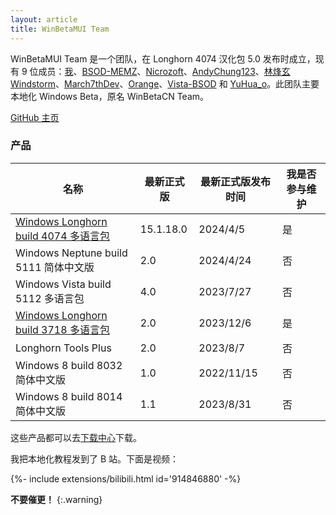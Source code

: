 ```yaml
---
layout: article
title: WinBetaMUI Team
---
```


WinBetaMUI Team 是一个团队，在 Longhorn 4074 汉化包 5.0 发布时成立，现有 9 位成员：[我](https://space.bilibili.com/410645610)、[BSOD-MEMZ](https://space.bilibili.com/1975308950)、[Nicrozoft](https://space.bilibili.com/3546641434937345)、[AndyChung123](https://space.bilibili.com/2119761603)、[林烽玄Windstorm](https://space.bilibili.com/1171551865)、[March7thDev](https://space.bilibili.com/515586861)、[Orange](https://space.bilibili.com/576114286)、[Vista-BSOD](https://space.bilibili.com/1061621085) 和 [YuHua_o](https://space.bilibili.com/1468597922)。此团队主要本地化 Windows Beta，原名 WinBetaCN Team。

[GitHub 主页](https://github.com/wbmui)

### 产品

| 名称                                                         | 最新正式版 | 最新正式版发布时间 | 我是否参与维护 |
| ------------------------------------------------------------ | ---------- | ------------------ | -------------- |
| [Windows Longhorn build 4074 多语言包](/2023/06/10/lh4074mui) | 15.1.18.0  | 2024/4/5           | 是             |
| Windows Neptune build 5111 简体中文版                        | 2.0        | 2024/4/24          | 否             |
| Windows Vista build 5112 多语言包                            | 4.0        | 2023/7/27          | 否             |
| [Windows Longhorn build 3718 多语言包](/2023/09/19/lh3718mui) | 2.0        | 2023/12/6          | 是             |
| Longhorn Tools Plus                                          | 2.0        | 2023/8/7           | 否             |
| Windows 8 build 8032 简体中文版                              | 1.0        | 2022/11/15         | 否             |
| Windows 8 build 8014 简体中文版                              | 1.1        | 2023/8/31          | 否             |

这些产品都可以去[下载中心](/download)下载。

我把本地化教程发到了 B 站。下面是视频：
<div>{%- include extensions/bilibili.html id='914846880' -%}</div>

**不要催更！**
{:.warning}